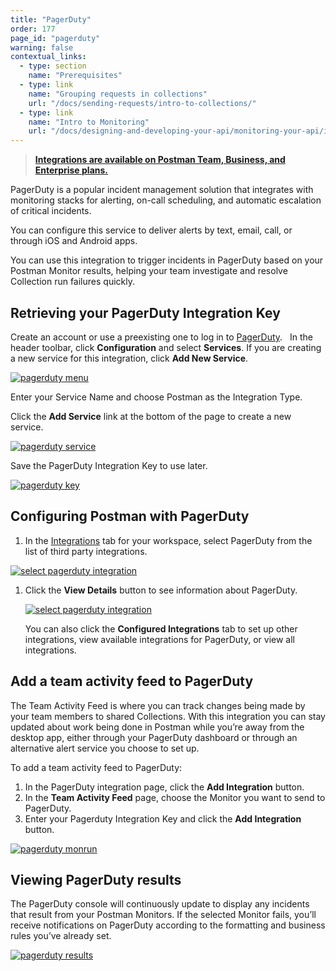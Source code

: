 ```yaml
---
title: "PagerDuty"
order: 177
page_id: "pagerduty"
warning: false
contextual_links:
  - type: section
    name: "Prerequisites"
  - type: link
    name: "Grouping requests in collections"
    url: "/docs/sending-requests/intro-to-collections/"
  - type: link
    name: "Intro to Monitoring"
    url: "/docs/designing-and-developing-your-api/monitoring-your-api/intro-monitors/"
---
```


> **[Integrations are available on Postman Team, Business, and Enterprise plans.](https://www.postman.com/pricing/)**

PagerDuty is a popular incident management solution that integrates with monitoring stacks for alerting, on-call scheduling, and automatic escalation of critical incidents.

You can configure this service to deliver alerts by text, email, call, or through iOS and Android apps.

You can use this integration to trigger incidents in PagerDuty based on your Postman Monitor results, helping your team investigate and resolve Collection run failures quickly.

## Retrieving your PagerDuty Integration Key

Create an account or use a preexisting one to log in to [PagerDuty](https://app.pagerduty.com/).  
In the header toolbar, click **Configuration** and select **Services**. If you are creating a new service for this integration, click **Add New Service**.

[![pagerduty menu](https://assets.postman.com/postman-docs/pagerduty_menu.png)](https://assets.postman.com/postman-docs/pagerduty_menu.png)

Enter your Service Name and choose Postman as the Integration Type.

Click the **Add Service** link at the bottom of the page to create a new service.

[![pagerduty service](https://assets.postman.com/postman-docs/pagerduty_service.png)](https://assets.postman.com/postman-docs/pagerduty_service.png)

Save the PagerDuty Integration Key to use later.

[![pagerduty key](https://assets.postman.com/postman-docs/pagerduty_key.png)](https://assets.postman.com/postman-docs/pagerduty_key.png)

## Configuring Postman with PagerDuty

1. In the [Integrations](https://go.postman.co/workspaces) tab for your workspace, select PagerDuty from the list of third party integrations.

[![select pagerduty integration](https://assets.postman.com/postman-docs/integrations-pagerduty1.png)](https://assets.postman.com/postman-docs/integrations-pagerduty1.png)

1. Click the **View Details** button to see information about PagerDuty.

   [![select pagerduty integration](https://assets.postman.com/postman-docs/WS-integrations-pagerduty-details.png)](https://assets.postman.com/postman-docs/WS-integrations-pagerduty-details.png)

   You can also click the **Configured Integrations** tab to set up other integrations, view available integrations for PagerDuty, or view all integrations.

## Add a team activity feed to PagerDuty

The Team Activity Feed is where you can track changes being made by your team members to shared Collections. With this integration you can stay updated about work being done in Postman while you’re away from the desktop app, either through your PagerDuty dashboard or through an alternative alert service you choose to set up.

To add a team activity feed to PagerDuty:

1. In the PagerDuty integration page, click the **Add Integration** button.
1. In the **Team Activity Feed** page, choose the Monitor you want to send to PagerDuty.
1. Enter your Pagerduty Integration Key and click the **Add Integration** button.

[![pagerduty monrun](https://assets.postman.com/postman-docs/WS-integrations-pagerduty-monrun.png)](https://assets.postman.com/postman-docs/WS-integrations-pagerduty-monrun.png)

## Viewing PagerDuty results

The PagerDuty console will continuously update to display any incidents that result from your Postman Monitors. If the selected Monitor fails, you’ll receive notifications on PagerDuty according to the formatting and business rules you’ve already set.

[![pagerduty results](https://assets.postman.com/postman-docs/pagerduty_results.png)](https://assets.postman.com/postman-docs/pagerduty_results.png)
